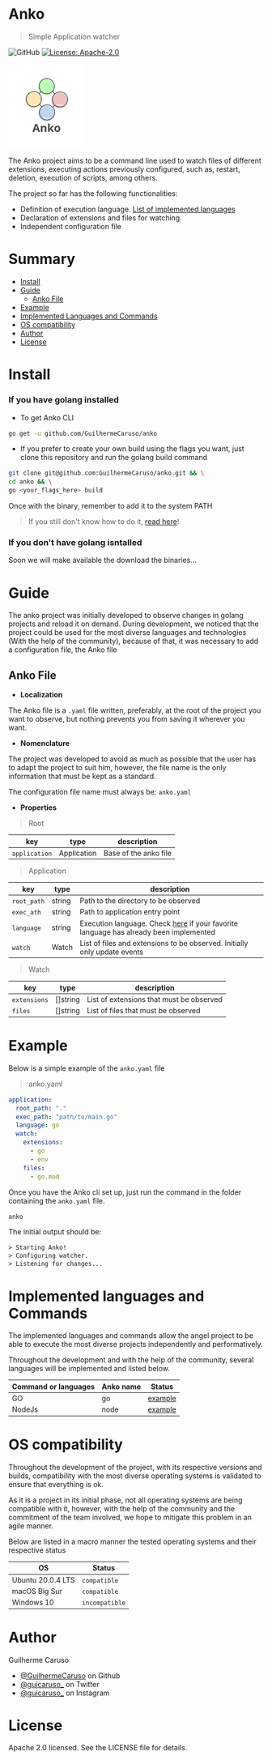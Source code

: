 # Anko
> Simple Application watcher

![GitHub](https://img.shields.io/badge/golang%20->=1.15.x-blue.svg) [![License: Apache-2.0](https://img.shields.io/badge/License-Apache%202.0-yellow)](https://img.shields.io/badge/License-Apache%202.0-yellow)


<p>
  <img src=".github/assets/anko_logo.png" width=150>
</p>

The Anko project aims to be a command line used to watch files of different extensions, executing actions previously configured, such as, restart, deletion, execution of scripts, among others.

The project so far has the following functionalities:

- Definition of execution language. [List of implemented languages](#implemented-languages)
- Declaration of extensions and files for watching.
- Independent configuration file

# Summary

- [Install](#install)
- [Guide](#guide)
  - [Anko File](#anko-file)
- [Example](#example)
- [Implemented Languages and Commands](#implemented-languages-and-commands)
- [OS compatibility](#os-compatibility)
- [Author](#author)
- [License](#license)


# Install

### **If you have golang installed**

- To get Anko CLI

```sh
go get -u github.com/GuilhermeCaruso/anko
```

- If you prefer to create your own build using the flags you want, just clone this repository and run the golang build command

```sh
git clone git@github.com:GuilhermeCaruso/anko.git && \
cd anko && \
go <your_flags_here> build  
```

Once with the binary, remember to add it to the system PATH

> If you still don't know how to do it, [read here](https://superuser.com/questions/284342/what-are-path-and-other-environment-variables-and-how-can-i-set-or-use-them)!


### **If you don't have golang isntalled**

Soon we will make available the download the binaries...


# Guide

The anko project was initially developed to observe changes in golang projects and reload it on demand. During development, we noticed that the project could be used for the most diverse languages ​​and technologies (With the help of the community), because of that, it was necessary to add a configuration file, the Anko file

## Anko File

- **Localization**

The Anko file is a `.yaml` file written, preferably, at the root of the project you want to observe, but nothing prevents you from saving it wherever you want.

- **Nomenclature**

The project was developed to avoid as much as possible that the user has to adapt the project to suit him, however, the file name is the only information that must be kept as a standard.

The configuration file name must always be: `anko.yaml`

- **Properties**

> Root

| key | type | description |
|-|-|-|
|`application`| Application | Base of the anko file

> Application

|key |type| description|
|-|-|-|
|`root_path`| string | Path to the directory to be observed
|`exec_ath`| string | Path to application entry point
|`language`| string | Execution language. Check [here](#implemented-languages) if your favorite language has already been implemented
|`watch`| Watch | List of files and extensions to be observed. Initially only update events

> Watch

|key |type| description|
|-|-|-|
|`extensions`| []string | List of extensions that must be observed
|`files`| []string | List of files that must be observed


# Example

Below is a simple example of the `anko.yaml` file

> anko.yaml

```yaml
application:
  root_path: "."
  exec_path: "path/to/main.go"
  language: go
  watch:
    extensions: 
      - go
      - env
    files:
      - go.mod
```

Once you have the Anko cli set up, just run the command in the folder containing the `anko.yaml` file.

```sh
anko
```

The initial output should be:

```
> Starting Anko! 
> Configuring watcher. 
> Listening for changes... 
```

# Implemented languages and Commands

The implemented languages and commands ​​allow the angel project to be able to execute the most diverse projects independently and performatively.

Throughout the development and with the help of the community, several languages ​​will be implemented and listed below.


| Command or languages | Anko name | Status |
| - | - | - |
| GO | go | [example]()
| NodeJs | node |[example]()

# OS compatibility

Throughout the development of the project, with its respective versions and builds, compatibility with the most diverse operating systems is validated to ensure that everything is ok.

As it is a project in its initial phase, not all operating systems are being compatible with it, however, with the help of the community and the commitment of the team involved, we hope to mitigate this problem in an agile manner.

Below are listed in a macro manner the tested operating systems and their respective status

| OS | Status |
| - | - |
| Ubuntu 20.0.4 LTS | `compatible`
| macOS Big Sur | `compatible`
| Windows 10 | `incompatible`


# Author

Guilherme Caruso 
- [@GuilhermeCaruso](https://github.com/GuilhermeCaruso) on Github
- [@guicaruso_](https://twitter.com/guicaruso_) on Twitter
- [@guicaruso_](https://instagram.com/guicaruso_) on Instagram

# License

Apache 2.0 licensed. See the LICENSE file for details.
